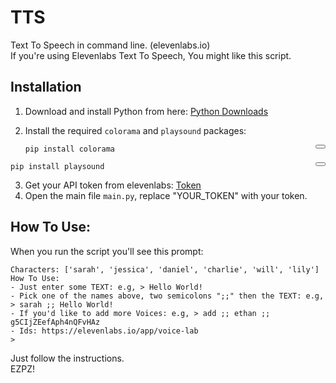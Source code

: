 # TTS

Text To Speech in command line. (elevenlabs.io)<br>
If you're using Elevenlabs Text To Speech, You might like this script.

## Installation

1. Download and install Python from here: [Python Downloads](https://www.python.org/downloads/)
2. Install the required `colorama` and `playsound` packages:

   <div style="position: relative;">
        <button onclick="copyToClipboard('code1')" style="position: absolute; right: 0; top: 0;"></button>
        <pre id="code1"><code>pip install colorama</code></pre></pre>
</div>
<div style="position: relative;">
        <button onclick="copyToClipboard('code2')" style="position: absolute; right: 0; top: 0;"></button>
        <pre id="code2"><code>pip install playsound</code></pre></pre>
</div>

3. Get your API token from elevenlabs: [Token](https://elevenlabs.io/app/settings/api-keys)
4. Open the main file ```main.py```, replace "YOUR_TOKEN" with your token.

## How To Use:

When you run the script you'll see this prompt:
```
Characters: ['sarah', 'jessica', 'daniel', 'charlie', 'will', 'lily']
How To Use:
- Just enter some TEXT: e.g, > Hello World!
- Pick one of the names above, two semicolons ";;" then the TEXT: e.g, > sarah ;; Hello World!
- If you'd like to add more Voices: e.g, > add ;; ethan ;; g5CIjZEefAph4nQFvHAz
- Ids: https://elevenlabs.io/app/voice-lab
>
```
Just follow the instructions.<br>
EZPZ!

